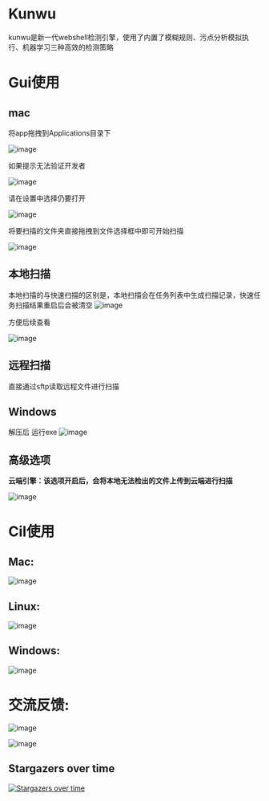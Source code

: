 # Kunwu

kunwu是新一代webshell检测引擎，使用了内置了模糊规则、污点分析模拟执行、机器学习三种高效的检测策略

# Gui使用

## mac

将app拖拽到Applications目录下

![image](https://github.com/kunwu2023/kunwu/assets/131849947/3dc40a5e-8ef8-4452-a04b-fafdeab20c9e)

如果提示无法验证开发者

![image](https://github.com/kunwu2023/kunwu/assets/131849947/494fe0ad-b474-4480-9d31-4aba7503482f)

请在设置中选择仍要打开

![image](https://github.com/kunwu2023/kunwu/assets/131849947/e834aa87-e3ff-429d-858a-1bb24a68b212)

将要扫描的文件夹直接拖拽到文件选择框中即可开始扫描

![image](https://github.com/kunwu2023/kunwu/assets/131849947/083351e2-6139-49eb-9c56-883ee2797612)



## 本地扫描

本地扫描的与快速扫描的区别是，本地扫描会在任务列表中生成扫描记录，快速任务扫描结果重启后会被清空
![image](https://github.com/kunwu2023/kunwu/assets/131849947/d7faacb6-8dce-4bb2-ac4d-5a08f8fa80d5)

方便后续查看

![image](https://github.com/kunwu2023/kunwu/assets/131849947/c49f7cd6-36e3-4c85-90a5-22909758c7eb)



## 远程扫描

直接通过sftp读取远程文件进行扫描

## Windows

解压后 运行exe
![image](https://github.com/kunwu2023/kunwu/assets/131849947/c22d5e78-30ff-44b3-9047-3119aa7cde2b)





## 高级选项

**云端引擎：该选项开启后，会将本地无法检出的文件上传到云端进行扫描**

![image](https://github.com/kunwu2023/kunwu/assets/131849947/6fd3d257-87c5-452f-8a53-63a0f016d3bb)

# Cil使用

## Mac:

![image](https://github.com/kunwu2023/kunwu/assets/131849947/a9744b0a-f3d2-4b6d-977e-09664006315a)

## Linux:

![image](https://github.com/kunwu2023/kunwu/assets/131849947/002daae6-f86e-4643-b4e5-bdb09ecb3178)

## Windows:

![image](https://github.com/kunwu2023/kunwu/assets/131849947/7045a0e8-bf60-4eb4-b97b-34dda2c62ec5)


# 交流反馈:
![image](https://github.com/kunwu2023/kunwu/assets/66074614/ba06279f-4d1c-432a-8ba4-5996c28bc079)

![image](https://github.com/kunwu2023/kunwu/assets/131849947/67bf7658-5c2a-4fe7-91ad-92cc37ccdb3a)


## Stargazers over time

[![Stargazers over time](https://starchart.cc/kunwu2023/kunwu.svg)](https://starchart.cc/kunwu2023/kunwu)
